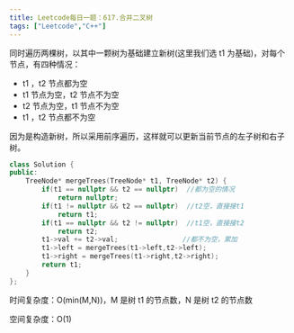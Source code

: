 ```yaml
---
title: Leetcode每日一题：617.合并二叉树
tags: ["Leetcode","C++"]
---
```


同时遍历两棵树，以其中一颗树为基础建立新树(这里我们选 t1 为基础)，对每个节点，有四种情况：

* t1 ，t2 节点都为空
* t1 节点为空，t2 节点不为空
* t2 节点为空，t1 节点不为空
* t1 ，t2 节点都不为空

因为是构造新树，所以采用前序遍历，这样就可以更新当前节点的左子树和右子树。

~~~~c++
class Solution {
public:
    TreeNode* mergeTrees(TreeNode* t1, TreeNode* t2) {
        if(t1 == nullptr && t2 == nullptr)	//都为空的情况
            return nullptr;
        if(t1 != nullptr && t2 == nullptr)	//t2空，直接接t1
            return t1;
        if(t1 == nullptr && t2 != nullptr)	//t1空，直接接t2
            return t2;
        t1->val += t2->val;				   //都不为空，累加
        t1->left = mergeTrees(t1->left,t2->left);
        t1->right = mergeTrees(t1->right,t2->right);
        return t1;
    }
};
~~~~

时间复杂度：O(min(M,N))，M 是树 t1 的节点数，N 是树 t2 的节点数

空间复杂度：O(1)